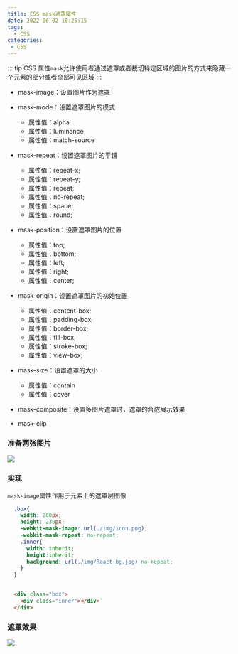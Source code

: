 ```yaml
---
title: CSS mask遮罩属性
date: 2022-06-02 10:25:15
tags:
  - CSS
categories:
 - CSS
---
```


::: tip
CSS 属性`mask`允许使用者通过遮罩或者裁切特定区域的图片的方式来隐藏一个元素的部分或者全部可见区域
:::

<!-- more -->

+ mask-image：设置图片作为遮罩
+ mask-mode：设置遮罩图片的模式
  + 属性值：alpha
  + 属性值：luminance
  + 属性值：match-source


+ mask-repeat：设置遮罩图片的平铺
  + 属性值：repeat-x;
  + 属性值：repeat-y;
  + 属性值：repeat;
  + 属性值：no-repeat;
  + 属性值：space;
  + 属性值：round;

+ mask-position：设置遮罩图片的位置
  + 属性值：top;
  + 属性值：bottom;
  + 属性值：left;
  + 属性值：right;
  + 属性值：center;


+ mask-origin：设置遮罩图片的初始位置
  + 属性值：content-box;
  + 属性值：padding-box;
  + 属性值：border-box;
  + 属性值：fill-box;
  + 属性值：stroke-box;
  + 属性值：view-box;

+ mask-size：设置遮罩的大小
  + 属性值：contain 
  + 属性值：cover
+ mask-composite：设置多图片遮罩时，遮罩的合成展示效果
+ mask-clip

### 准备两张图片
![](/img/Snipaste_2022-06-02_05-31-08.png)

### 实现
`mask-image`属性作用于元素上的遮罩层图像
```scss
  .box{
    width: 260px;
    height: 230px;
    -webkit-mask-image: url(./img/icon.png);
    -webkit-mask-repeat: no-repeat;
    .inner{
      width: inherit;
      height:inherit;
      background: url(./img/React-bg.jpg) no-repeat;
    }
  }
      
```
```html
  <div class="box">
    <div class="inner"></div>
  </div>
```
### 遮罩效果
![](/img/Snipaste_2022-06-02_05-36-15.png)